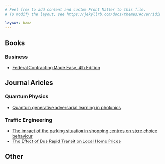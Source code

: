 ```yaml
---
# Feel free to add content and custom Front Matter to this file.
# To modify the layout, see https://jekyllrb.com/docs/themes/#overriding-theme-defaults

layout: home
---
```


## Books

### Business

- [Federal Contracting Made Easy, 4th Edition](summaries/federalcontractingmadeeasy4thedition/index.html)

## Journal Aricles

### Quantum Physics
- [Quantum generative adversarial learning in photonics](summaries/quantumgenerativeadversariallearninginphotonics/index.html)

### Traffic Engineering
- [The impact of the parking situation in shopping centres on store choice behaviour](summaries/theimpactoftheparkingsituationinshoppingcentresonstorechoicebehaviour/index.html)
- [The Effect of Bus Rapid Transit on Local Home Prices](summaries/theeffectofbusrapidtransitonlocalhomeprices/index.html)


## Other
